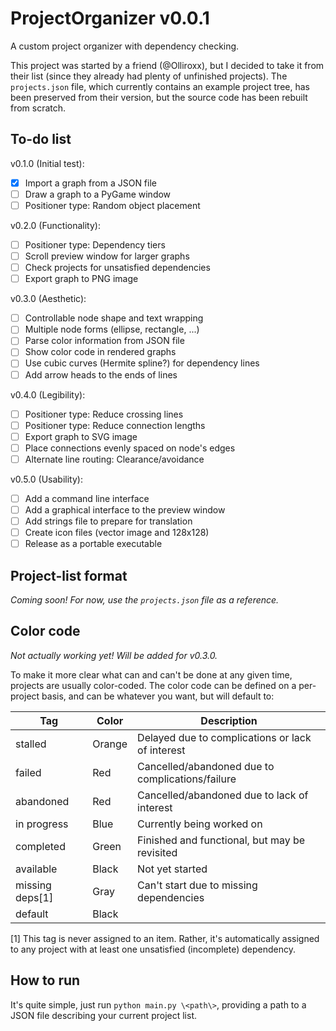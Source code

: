 # ProjectOrganizer v0.0.1

A custom project organizer with dependency checking.

This project was started by a friend (@Olliroxx), but I decided to take it from
their list (since they already had plenty of unfinished projects). The
`projects.json` file, which currently contains an example project tree, has been
preserved from their version, but the source code has been rebuilt from scratch.

## To-do list

v0.1.0 (Initial test):
- [x] Import a graph from a JSON file
- [ ] Draw a graph to a PyGame window
- [ ] Positioner type: Random object placement

v0.2.0 (Functionality):
- [ ] Positioner type: Dependency tiers
- [ ] Scroll preview window for larger graphs
- [ ] Check projects for unsatisfied dependencies
- [ ] Export graph to PNG image

v0.3.0 (Aesthetic):
- [ ] Controllable node shape and text wrapping
- [ ] Multiple node forms (ellipse, rectangle, ...)
- [ ] Parse color information from JSON file
- [ ] Show color code in rendered graphs
- [ ] Use cubic curves (Hermite spline?) for dependency lines
- [ ] Add arrow heads to the ends of lines

v0.4.0 (Legibility):
- [ ] Positioner type: Reduce crossing lines
- [ ] Positioner type: Reduce connection lengths
- [ ] Export graph to SVG image
- [ ] Place connections evenly spaced on node's edges
- [ ] Alternate line routing: Clearance/avoidance

v0.5.0 (Usability):
- [ ] Add a command line interface
- [ ] Add a graphical interface to the preview window
- [ ] Add strings file to prepare for translation
- [ ] Create icon files (vector image and 128x128)
- [ ] Release as a portable executable

## Project-list format

_Coming soon! For now, use the `projects.json` file as a reference._

## Color code

_Not actually working yet! Will be added for v0.3.0._

To make it more clear what can and can't be done at any given time, projects are
usually color-coded. The color code can be defined on a per-project basis, and
can be whatever you want, but will default to:

| Tag             | Color  | Description                                      |
|-----------------|--------|--------------------------------------------------|
| stalled         | Orange | Delayed due to complications or lack of interest |
| failed          | Red    | Cancelled/abandoned due to complications/failure |
| abandoned       | Red    | Cancelled/abandoned due to lack of interest      |
| in progress     | Blue   | Currently being worked on                        |
| completed       | Green  | Finished and functional, but may be revisited    |
| available       | Black  | Not yet started                                  |
| missing deps[1] | Gray   | Can't start due to missing dependencies          |
| default         | Black  |                                                  |

[1] This tag is never assigned to an item. Rather, it's automatically assigned
    to any project with at least one unsatisfied (incomplete) dependency.

## How to run

It's quite simple, just run `python main.py \<path\>`, providing a path to a
JSON file describing your current project list.
